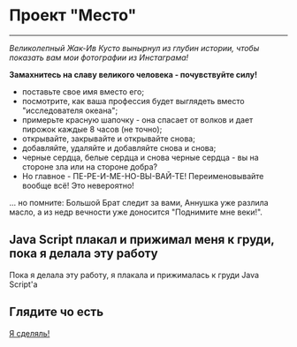 # Проект "Место"
------------------

_Великолепный Жак-Ив Кусто вынырнул из глубин истории, чтобы показать вам мои фотографии из Инстаграма!_

__Замахнитесь на славу великого человека - почувствуйте силу!__
* поставьте свое имя вместо его;
* посмотрите, как ваша профессия будет выглядеть вместо "исследователя океана";
* примерьте красную шапочку - она спасает от волков и дает пирожок каждые 8 часов (не точно);
* открывайте, закрывайте и открывайте снова;
* добавляйте, удаляйте и добавляйте снова и снова;
* черные сердца, белые сердца и снова черные сердца - вы на стороне зла или на стороне добра?
* Но главное - ПЕ-РЕ-И-МЕ-НО-ВЫ-ВАЙ-ТЕ! Переименовывайте вообще всё! Это невероятно!

... но помните: Большой Брат следит за вами, Аннушка уже разлила масло, а из недр вечности уже доносится "Поднимите мне веки!".

## Java Script плакал и прижимал меня к груди, пока я делала эту работу
Пока я делала эту работу, я плакала и прижималась к груди Java Script'а

## Глядите чо есть
[Я сделяль!](https://meniaylo.github.io/mesto/index.html)